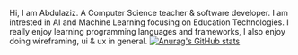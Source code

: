 Hi, I am Abdulaziz. A Computer Science teacher & software developer. I am intrested in AI and Machine Learning focusing on Education Technologies. I really enjoy learning programming languages and frameworks, I also enjoy doing wireframing, ui & ux in general.
[![Anurag's GitHub stats](https://github-readme-stats.vercel.app/api?username=kitindi)](https://github.com/anuraghazra/github-readme-stats)
